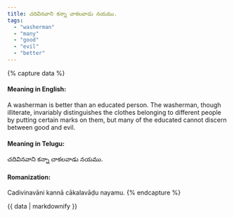```yaml
---
title: చదివినవాని కన్నా చాకలవాడు నయము.
tags:
  - "washerman"
  - "many"
  - "good"
  - "evil"
  - "better"
---
```


{% capture data %}
#### Meaning in English:
A washerman is better than an educated person.
The washerman, though illiterate, invariably distinguishes the clothes belonging to different people by putting certain marks on them, but many of the educated cannot discern between good and evil.

#### Meaning in Telugu:
చదివినవాని కన్నా చాకలవాడు నయము.

#### Romanization:
Cadivinavāni kannā cākalavāḍu nayamu.
{% endcapture %}

{{ data | markdownify }}

